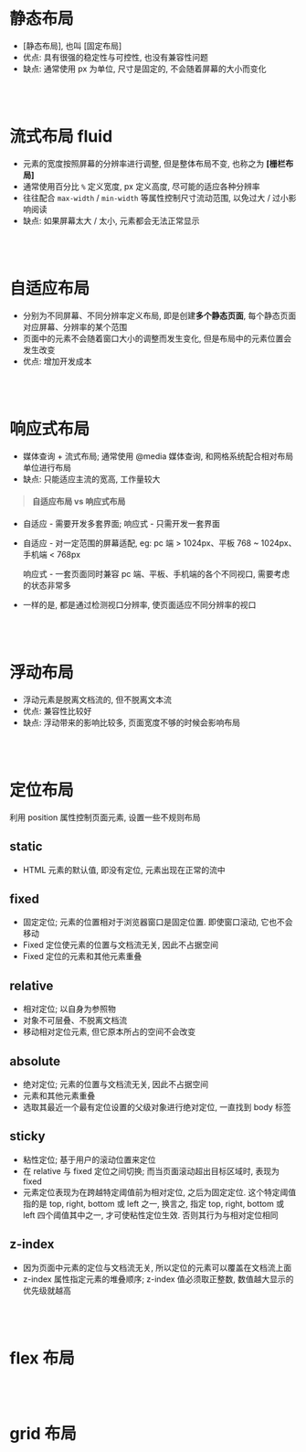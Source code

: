 # 静态布局

-   [静态布局], 也叫 [固定布局]
-   优点: 具有很强的稳定性与可控性, 也没有兼容性问题
-   缺点: 通常使用 px 为单位, 尺寸是固定的, 不会随着屏幕的大小而变化

<br><br>

# 流式布局 fluid

-   元素的宽度按照屏幕的分辨率进行调整, 但是整体布局不变, 也称之为 **[栅栏布局]**
-   通常使用百分比 `%` 定义宽度, px 定义高度, 尽可能的适应各种分辨率
-   往往配合 `max-width` / `min-width` 等属性控制尺寸流动范围, 以免过大 / 过小影响阅读
-   缺点: 如果屏幕太大 / 太小, 元素都会无法正常显示

<br><br>

# 自适应布局

-   分别为不同屏幕、不同分辨率定义布局, 即是创建**多个静态页面**, 每个静态页面对应屏幕、分辨率的某个范围
-   页面中的元素不会随着窗口大小的调整而发生变化, 但是布局中的元素位置会发生改变
-   优点: 增加开发成本

<br><br>

# 响应式布局

-   媒体查询 + 流式布局; 通常使用 @media 媒体查询, 和网格系统配合相对布局单位进行布局
-   缺点: 只能适应主流的宽高, 工作量较大

> #### 自适应布局 vs 响应式布局

-   自适应 - 需要开发多套界面; 响应式 - 只需开发一套界面

-   自适应 - 对一定范围的屏幕适配, eg: pc 端 > 1024px、平板 768 ~ 1024px、手机端 < 768px

    响应式 - 一套页面同时兼容 pc 端、平板、手机端的各个不同视口, 需要考虑的状态非常多

-   一样的是, 都是通过检测视口分辨率, 使页面适应不同分辨率的视口

<br><br>

# 浮动布局

-   浮动元素是脱离文档流的, 但不脱离文本流
-   优点: 兼容性比较好
-   缺点: 浮动带来的影响比较多, 页面宽度不够的时候会影响布局

<br><br>

# 定位布局

利用 position 属性控制页面元素, 设置一些不规则布局

## static

-   HTML 元素的默认值, 即没有定位, 元素出现在正常的流中

## fixed

-   固定定位; 元素的位置相对于浏览器窗口是固定位置. 即使窗口滚动, 它也不会移动
-   Fixed 定位使元素的位置与文档流无关, 因此不占据空间
-   Fixed 定位的元素和其他元素重叠

## relative

-   相对定位; 以自身为参照物
-   对象不可层叠、不脱离文档流
-   移动相对定位元素, 但它原本所占的空间不会改变

## absolute

-   绝对定位; 元素的位置与文档流无关, 因此不占据空间
-   元素和其他元素重叠
-   选取其最近一个最有定位设置的父级对象进行绝对定位, 一直找到 body 标签

## sticky

-   粘性定位; 基于用户的滚动位置来定位
-   在 relative 与 fixed 定位之间切换; 而当页面滚动超出目标区域时, 表现为 fixed
-   元素定位表现为在跨越特定阈值前为相对定位, 之后为固定定位. 这个特定阈值指的是 top, right, bottom 或 left 之一, 换言之, 指定 top, right, bottom 或 left 四个阈值其中之一, 才可使粘性定位生效. 否则其行为与相对定位相同

## z-index

-   因为页面中元素的定位与文档流无关, 所以定位的元素可以覆盖在文档流上面
-   z-index 属性指定元素的堆叠顺序; z-index 值必须取正整数, 数值越大显示的优先级就越高

<br><br>

# flex 布局

<br><br>

# grid 布局

<br><br>
